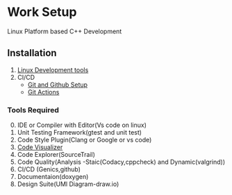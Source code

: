 # Work Setup
Linux Platform based C++ Development

## Installation
1. [Linux Development tools](../Linux/DevelopmentTools/setup.md)
2. CI/CD
    * [Git and Github Setup](../Github/setup.md)
    * [Git Actions](../Github/Actions.md)

### Tools Required
0. IDE or Compiler with Editor(Vs code on linux)
1. Unit Testing Framework(gtest and unit test)
2. Code Style Plugin(Clang or Google or vs code)
3. [Code Visualizer](http://www.pythontutor.com/cpp.html#mode=edit)
4. Code Explorer(SourceTrail)
5. Code Quality(Analysis -Staic(Codacy,cppcheck) and Dynamic(valgrind))
6. CI/CD (Genics,github)
7. Documentaion(doxygen)
8. Design Suite(UMl Diagram-draw.io)